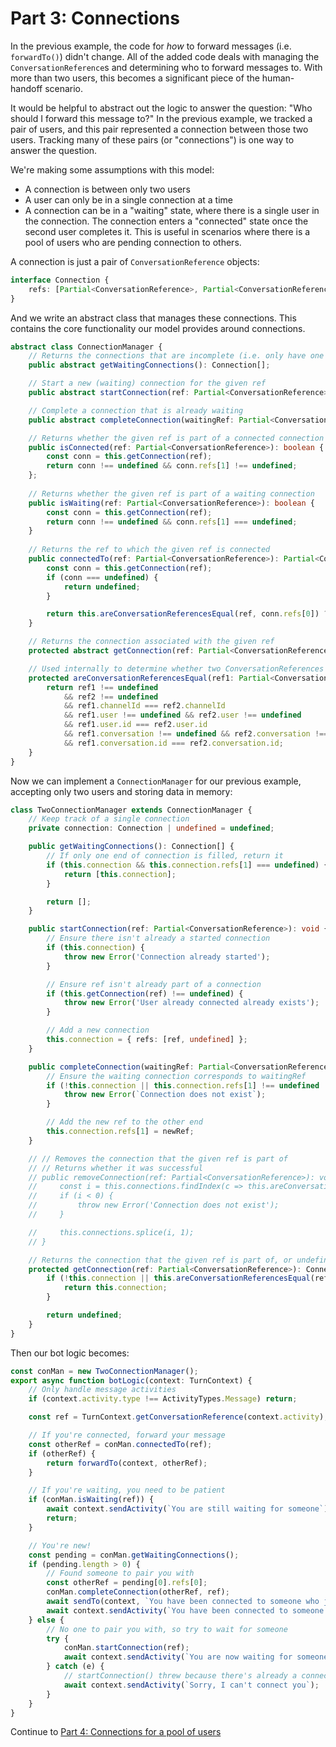 # Part 3: Connections

In the previous example, the code for *how* to forward messages (i.e. `forwardTo()`) didn't change. All of the added code deals with managing the `ConversationReference`s and determining who to forward messages to. With more than two users, this becomes a significant piece of the human-handoff scenario.

It would be helpful to abstract out the logic to answer the question: "Who should I forward this message to?" In the previous example, we tracked a pair of users, and this pair represented a connection between those two users. Tracking many of these pairs (or "connections") is one way to answer the question.

We're making some assumptions with this model:
- A connection is between only two users
- A user can only be in a single connection at a time
- A connection can be in a "waiting" state, where there is a single user in the connection. The connection enters a "connected" state once the second user completes it. This is useful in scenarios where there is a pool of users who are pending connection to others.

A connection is just a pair of `ConversationReference` objects:

```ts
interface Connection {
    refs: [Partial<ConversationReference>, Partial<ConversationReference> | undefined];
}
```

And we write an abstract class that manages these connections. This contains the core functionality our model provides around connections.

```ts
abstract class ConnectionManager {
    // Returns the connections that are incomplete (i.e. only have one user, no user on the other end)
    public abstract getWaitingConnections(): Connection[];

    // Start a new (waiting) connection for the given ref
    public abstract startConnection(ref: Partial<ConversationReference>): void;

    // Complete a connection that is already waiting
    public abstract completeConnection(waitingRef: Partial<ConversationReference>, newRef: Partial<ConversationReference>): void;

    // Returns whether the given ref is part of a connected connection
    public isConnected(ref: Partial<ConversationReference>): boolean {
        const conn = this.getConnection(ref);
        return conn !== undefined && conn.refs[1] !== undefined;
    };
    
    // Returns whether the given ref is part of a waiting connection
    public isWaiting(ref: Partial<ConversationReference>): boolean {
        const conn = this.getConnection(ref);
        return conn !== undefined && conn.refs[1] === undefined;
    }
    
    // Returns the ref to which the given ref is connected
    public connectedTo(ref: Partial<ConversationReference>): Partial<ConversationReference> | undefined {
        const conn = this.getConnection(ref);
        if (conn === undefined) {
            return undefined;
        }

        return this.areConversationReferencesEqual(ref, conn.refs[0]) ? conn.refs[1] : conn.refs[0];
    }

    // Returns the connection associated with the given ref
    protected abstract getConnection(ref: Partial<ConversationReference>): Connection | undefined;

    // Used internally to determine whether two ConversationReferences refer to the same conversation
    protected areConversationReferencesEqual(ref1: Partial<ConversationReference> | undefined, ref2: Partial<ConversationReference> | undefined) {
        return ref1 !== undefined
            && ref2 !== undefined
            && ref1.channelId === ref2.channelId
            && ref1.user !== undefined && ref2.user !== undefined
            && ref1.user.id === ref2.user.id
            && ref1.conversation !== undefined && ref2.conversation !== undefined
            && ref1.conversation.id === ref2.conversation.id;
    }
}
```

Now we can implement a `ConnectionManager` for our previous example, accepting only two users and storing data in memory:

```ts
class TwoConnectionManager extends ConnectionManager {
    // Keep track of a single connection
    private connection: Connection | undefined = undefined;

    public getWaitingConnections(): Connection[] {
        // If only one end of connection is filled, return it
        if (this.connection && this.connection.refs[1] === undefined) {
            return [this.connection];
        }

        return [];
    }

    public startConnection(ref: Partial<ConversationReference>): void {
        // Ensure there isn't already a started connection
        if (this.connection) {
            throw new Error('Connection already started');
        }

        // Ensure ref isn't already part of a connection
        if (this.getConnection(ref) !== undefined) {
            throw new Error('User already connected already exists');
        }

        // Add a new connection
        this.connection = { refs: [ref, undefined] };
    }

    public completeConnection(waitingRef: Partial<ConversationReference>, newRef: Partial<ConversationReference>): void {
        // Ensure the waiting connection corresponds to waitingRef
        if (!this.connection || this.connection.refs[1] !== undefined || !this.areConversationReferencesEqual(waitingRef, this.connection.refs[0])) {
            throw new Error(`Connection does not exist`);
        }

        // Add the new ref to the other end
        this.connection.refs[1] = newRef;
    }

    // // Removes the connection that the given ref is part of
    // // Returns whether it was successful
    // public removeConnection(ref: Partial<ConversationReference>): void {
    //     const i = this.connections.findIndex(c => this.areConversationReferencesEqual(ref, c.refs[0]) || this.areConversationReferencesEqual(ref, c.refs[1]));
    //     if (i < 0) {
    //         throw new Error('Connection does not exist');
    //     }

    //     this.connections.splice(i, 1);
    // }

    // Returns the connection that the given ref is part of, or undefined if it isn't part of any connections
    protected getConnection(ref: Partial<ConversationReference>): Connection | undefined {
        if (!this.connection || this.areConversationReferencesEqual(ref, this.connection.refs[0]) || this.areConversationReferencesEqual(ref, this.connection.refs[1])) {
            return this.connection;
        }

        return undefined;
    }
}
```

Then our bot logic becomes:

```ts
const conMan = new TwoConnectionManager();
export async function botLogic(context: TurnContext) {
    // Only handle message activities
    if (context.activity.type !== ActivityTypes.Message) return;

    const ref = TurnContext.getConversationReference(context.activity);

    // If you're connected, forward your message
    const otherRef = conMan.connectedTo(ref);
    if (otherRef) {
        return forwardTo(context, otherRef);
    }

    // If you're waiting, you need to be patient
    if (conMan.isWaiting(ref)) {
        await context.sendActivity(`You are still waiting for someone`);
        return;
    }

    // You're new!
    const pending = conMan.getWaitingConnections();
    if (pending.length > 0) {
        // Found someone to pair you with
        const otherRef = pending[0].refs[0];
        conMan.completeConnection(otherRef, ref);
        await sendTo(context, `You have been connected to someone who just joined`, otherRef);
        await context.sendActivity(`You have been connected to someone who was waiting`);
    } else {
        // No one to pair you with, so try to wait for someone
        try {
            conMan.startConnection(ref);
            await context.sendActivity(`You are now waiting for someone`);
        } catch (e) {
            // startConnection() threw because there's already a connection
            await context.sendActivity(`Sorry, I can't connect you`);
        }
    }
}
```

Continue to [Part 4: Connections for a pool of users](../4-user-pool-with-connections/)